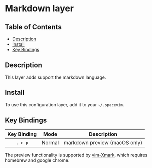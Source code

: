 # Markdown layer

## Table of Contents

<!-- vim-markdown-toc GFM -->
* [Description](#description)
* [Install](#install)
* [Key Bindings](#key-bindings)

<!-- vim-markdown-toc -->

## Description

This layer adds support the markdown language.

## Install

To use this configuration layer, add it to your `~/.spacevim`.

## Key Bindings

Key Binding      | Mode   | Description
:---:            | :---:  | :---:
<kbd>, c p</kbd> | Normal | markdown preview (macOS only)

The preview functionality is supported by [vim-Xmark](https://github.com/junegunn/vim-xmark), which requires homebrew and google chrome.
